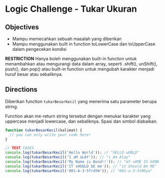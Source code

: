 # Logic Challenge - Tukar Ukuran

## Objectives
- Mampu memecahkan sebuah masalah yang diberikan
- Mampu menggunakan built in function toLowerCase dan toUpperCase dalam pengecekan kondisi

**RESTRICTION**
Hanya boleh menggunakan built-in function untuk menambahkan atau mengurangi data dalam array, seperti .shift(), unShift(), push(), dan pop() atau built-in function untuk mengubah karakter menjadi huruf besar atau sebaliknya.

## Directions
Diberikan function `tukarBesarKecil` yang menerima satu parameter berupa string.

Function akan me-return string tersebut dengan menukar karakter yang uppercase menjadi lowercase, dan sebaliknya. Spasi dan simbol diabaikan.

```JavaScript
function tukarBesarKecil(kalimat) {
  // you can only write your code here!
}

// TEST CASES
console.log(tukarBesarKecil('Hello World')); // "hELLO wORLD"
console.log(tukarBesarKecil('I aM aLAY')); // "i Am Alay"
console.log(tukarBesarKecil('My Name is Bond!!')); // "mY nAME IS bOND!!"
console.log(tukarBesarKecil('IT sHOULD bE me')); // "it Should Be ME"
console.log(tukarBesarKecil('001-A-3-5TrdYW')); // "001-a-3-5tRDyw"
```
